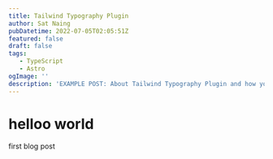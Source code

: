 ```yaml
---
title: Tailwind Typography Plugin
author: Sat Naing
pubDatetime: 2022-07-05T02:05:51Z
featured: false
draft: false
tags:
   - TypeScript
   - Astro
ogImage: ''
description: 'EXAMPLE POST: About Tailwind Typography Plugin and how you can use it effectively.'
---
```


# helloo world

first blog post
